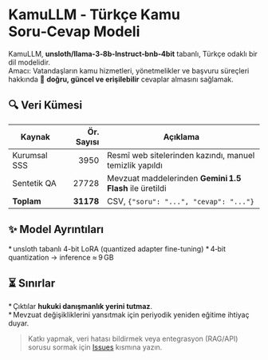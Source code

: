 # KamuLLM ‑ Türkçe Kamu Soru‑Cevap Modeli

KamuLLM, **unsloth/llama‑3‑8b‑Instruct‑bnb‑4bit** tabanlı, Türkçe odaklı bir dil modelidir.  
Amacı: Vatandaşların kamu hizmetleri, yönetmelikler ve başvuru süreçleri hakkında
🚀 **doğru, güncel ve erişilebilir** cevaplar almasını sağlamak.

## 🔍 Veri Kümesi
| Kaynak | Ör. Sayısı | Açıklama |
|--------|-----------:|----------|
| Kurumsal SSS | 3950 | Resmî web sitelerinden kazındı, manuel temizlik yapıldı |
| Sentetik QA | 27728 | Mevzuat maddelerinden **Gemini 1.5 Flash** ile üretildi |
| **Toplam** | **31178** | CSV, `{"soru": "...", "cevap": "..."}` |

## ✨ Model Ayrıntıları
* unsloth tabanlı 4-bit LoRA (quantized adapter fine-tuning)
* 4‑bit quantization → inference ≈ 9 GB  

## ⏳ Sınırlar
* Çıktılar **hukuki danışmanlık yerini tutmaz**.  
* Mevzuat değişikliklerini yansıtmak için periyodik yeniden eğitime ihtiyaç duyar.  

> Katkı yapmak, veri hatası bildirmek veya entegrasyon (RAG/API) sorusu sormak için
[Issues](../../issues) kısmına yazın. 
